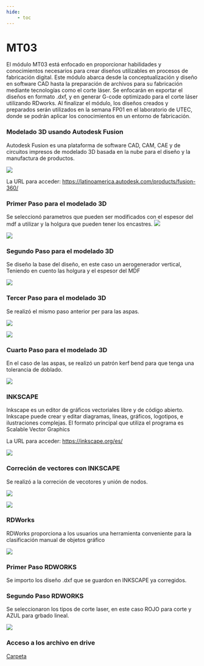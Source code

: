 ```yaml
---
hide:
    - toc
---
```


# MT03


El módulo MT03 está enfocado en proporcionar habilidades y conocimientos necesarios para crear diseños utilizables en procesos de fabricación digital. Este módulo abarca desde la conceptualización y diseño en software CAD hasta la preparación de archivos para su fabricación mediante tecnologías como el corte láser. Se enfocarán en exportar el diseños en formato .dxf, y en generar G-code optimizado para el corte láser utilizando RDworks.
Al finalizar el módulo, los diseños creados y preparados serán utilizados en la semana FP01 en el laboratorio de UTEC, donde se podrán aplicar los conocimientos en un entorno de fabricación.

### Modelado 3D usando Autodesk Fusion 

Autodesk Fusion es una plataforma de software CAD, CAM, CAE y de circuitos impresos de modelado 3D basada en la nube para el diseño y la manufactura de productos.

![](../images/MT02/image_MT02_4.png)

La URL para acceder: https://latinoamerica.autodesk.com/products/fusion-360/

### Primer Paso para el modelado 3D

Se seleccionó parametros que pueden ser modificados con el espesor del mdf a utilizar y la holgura que pueden tener los encastres.
![](../images/MT03/image_MT03_1.png)

![](../images/MT03/image_MT03_2.png)

### Segundo Paso para el modelado 3D

Se diseño la base del diseño, en este caso un aerogenerador vertical, Teniendo en cuento las holgura y el espesor del MDF

![](../images/MT03/image_MT03_4.png)

### Tercer Paso para el modelado 3D

Se realizó el mismo paso anterior per para las aspas.

![](../images/MT03/image_MT03_5.png)

![](../images/MT03/image_MT03_11.png)

### Cuarto Paso para el modelado 3D

En el caso de las aspas, se realizó un patrón kerf bend para que tenga una tolerancia de doblado.

![](../images/MT03/image_MT03_6.png)

### INKSCAPE

Inkscape es un editor de gráficos vectoriales libre y de código abierto. Inkscape puede crear y editar diagramas, líneas, gráficos, logotipos, e ilustraciones complejas. El formato principal que utiliza el programa es Scalable Vector Graphics

La URL para acceder: https://inkscape.org/es/

![](../images/MT02/image_MT02_1.png)

### Correción de vectores con INKSCAPE

Se realizó a la correción de vecotores y unión de nodos.

![](../images/MT03/image_MT03_7.png)


![](../images/MT03/image_MT03_8.png)

### RDWorks

RDWorks proporciona a los usuarios una herramienta conveniente para la clasificación manual de objetos gráfico

![](../images/MT03/image_MT03_9.png)

### Primer Paso RDWORKS

Se importo los diseño .dxf que se guardon en INKSCAPE ya corregidos. 

### Segundo Paso RDWORKS

Se seleccionaron los tipos de corte laser, en este caso ROJO para corte y AZUL para grbado lineal.

![](../images/MT03/image_MT03_9.png)


### Acceso a los archivo en drive

[Carpeta]([Logo](https://drive.google.com/file/d/1RLfONKZYy3gfTo7AExZfMajiqSh2bcb4/view?usp=sharing))

